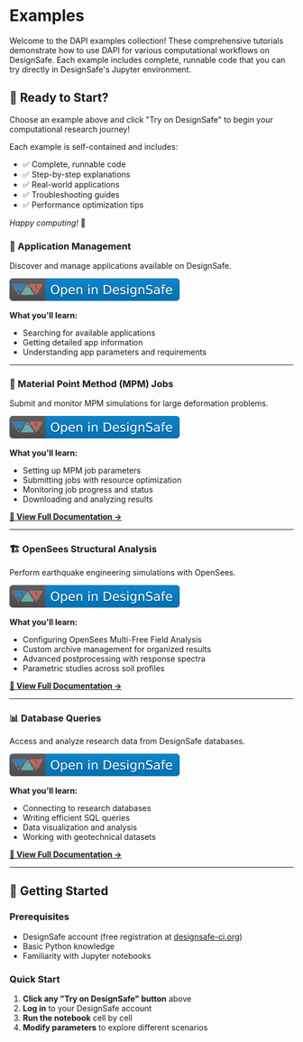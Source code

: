 # Examples

Welcome to the DAPI examples collection! These comprehensive tutorials demonstrate how to use DAPI for various computational workflows on DesignSafe. Each example includes complete, runnable code that you can try directly in DesignSafe's Jupyter environment.


## 🚀 Ready to Start?

Choose an example above and click "Try on DesignSafe" to begin your computational research journey!

Each example is self-contained and includes:

- ✅ Complete, runnable code
- ✅ Step-by-step explanations
- ✅ Real-world applications
- ✅ Troubleshooting guides
- ✅ Performance optimization tips

*Happy computing!* 🎉

### 📱 Application Management
Discover and manage applications available on DesignSafe.

[![Try on DesignSafe](https://raw.githubusercontent.com/DesignSafe-CI/dapi/main/DesignSafe-Badge.svg)](https://jupyter.designsafe-ci.org/hub/user-redirect/lab/tree/CommunityData/dapi/apps.ipynb)

**What you'll learn:**
- Searching for available applications
- Getting detailed app information
- Understanding app parameters and requirements

---

### 🌊 Material Point Method (MPM) Jobs
Submit and monitor MPM simulations for large deformation problems.

[![Try on DesignSafe](https://raw.githubusercontent.com/DesignSafe-CI/dapi/main/DesignSafe-Badge.svg)](https://jupyter.designsafe-ci.org/hub/user-redirect/lab/tree/CommunityData/dapi/mpm/mpm-minimal.ipynb)

**What you'll learn:**
- Setting up MPM job parameters
- Submitting jobs with resource optimization
- Monitoring job progress and status
- Downloading and analyzing results

**[📖 View Full Documentation →](examples/mpm.md)**

---

### 🏗️ OpenSees Structural Analysis
Perform earthquake engineering simulations with OpenSees.

[![Try on DesignSafe](https://raw.githubusercontent.com/DesignSafe-CI/dapi/main/DesignSafe-Badge.svg)](https://jupyter.designsafe-ci.org/hub/user-redirect/lab/tree/CommunityData/dapi/opensees/opensees-mp/OpenSeesMP-dapi.ipynb)

**What you'll learn:**
- Configuring OpenSees Multi-Free Field Analysis
- Custom archive management for organized results
- Advanced postprocessing with response spectra
- Parametric studies across soil profiles

**[📖 View Full Documentation →](examples/opensees.md)**

---

### 📊 Database Queries
Access and analyze research data from DesignSafe databases.

[![Try on DesignSafe](https://raw.githubusercontent.com/DesignSafe-CI/dapi/main/DesignSafe-Badge.svg)](https://jupyter.designsafe-ci.org/hub/user-redirect/lab/tree/CommunityData/dapi/db.ipynb)

**What you'll learn:**
- Connecting to research databases
- Writing efficient SQL queries
- Data visualization and analysis
- Working with geotechnical datasets

**[📖 View Full Documentation →](examples/database.md)**

---

## 🎯 Getting Started

### Prerequisites
- DesignSafe account (free registration at [designsafe-ci.org](https://designsafe-ci.org))
- Basic Python knowledge
- Familiarity with Jupyter notebooks

### Quick Start
1. **Click any "Try on DesignSafe" button** above
2. **Log in** to your DesignSafe account
3. **Run the notebook** cell by cell
4. **Modify parameters** to explore different scenarios